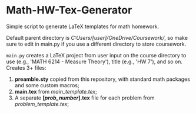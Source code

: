 # Math-HW-Tex-Generator
Simple script to generate LaTeX templates for math homework. 

Default parent directory is *C:Users/[user]/OneDrive/Coursework/*, so make sure to edit in main.py if you use a different directory to store coursework.

`main.py` creates a LaTeX project from user input on the course directory to use (e.g., 'MATH 6214 - Measure Theory'), title (e.g., 'HW 7'), and so on. Creates 3+ files:

1. **preamble.sty** copied from this repository, with standard math packages and some custom macros;
2. **main.tex** from *main_template.tex*;
3. A separate **[*prob_number*].tex** file for each problem from *problem_template.tex*;

